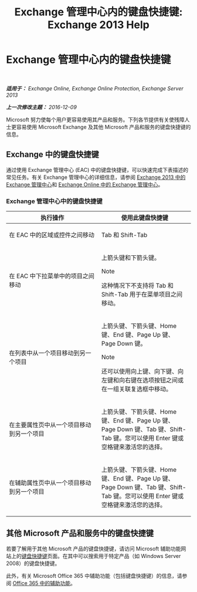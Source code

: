 ﻿---
title: 'Exchange 管理中心内的键盘快捷键: Exchange 2013 Help'
TOCTitle: Exchange 管理中心内的键盘快捷键
ms:assetid: 146b2b52-1ef8-4606-991a-4cf4da694970
ms:mtpsurl: https://technet.microsoft.com/zh-cn/library/JJ150484(v=EXCHG.150)
ms:contentKeyID: 50489948
ms.date: 01/11/2018
mtps_version: v=EXCHG.150
ms.translationtype: HT
---

# Exchange 管理中心内的键盘快捷键

 

_**适用于：** Exchange Online, Exchange Online Protection, Exchange Server 2013_

_**上一次修改主题：** 2016-12-09_

Microsoft 努力使每个用户更容易使用其产品和服务。下列各节提供有关使残障人士更容易使用 Microsoft Exchange 及其他 Microsoft 产品和服务的键盘快捷键的信息。

## Exchange 中的键盘快捷键

通过使用 Exchange 管理中心 (EAC) 中的键盘快捷键，可以快速完成下表描述的常见任务。有关 Exchange 管理中心的详细信息，请参阅 [Exchange 2013 中的 Exchange 管理中心](exchange-admin-center-in-exchange-2013-exchange-2013-help.md)和 [Exchange Online 中的 Exchange 管理中心](https://technet.microsoft.com/zh-cn/library/jj200743\(v=exchg.150\))。

### Exchange 管理中心中的键盘快捷键

<table>
<colgroup>
<col style="width: 50%" />
<col style="width: 50%" />
</colgroup>
<thead>
<tr class="header">
<th>执行操作</th>
<th>使用此键盘快捷键</th>
</tr>
</thead>
<tbody>
<tr class="odd">
<td><p>在 EAC 中的区域或控件之间移动</p></td>
<td><p>Tab 和 Shift-Tab</p></td>
</tr>
<tr class="even">
<td><p>在 EAC 中下拉菜单中的项目之间移动</p></td>
<td><p>上箭头键和下箭头键。</p>

> [!NOTE]
> 这种情况下不支持将 Tab 和 Shift-Tab 用于在菜单项目之间移动。

</td>
</tr>
<tr class="odd">
<td><p>在列表中从一个项目移动到另一个项目</p></td>
<td><p>上箭头键、下箭头键、Home 键、End 键、Page Up 键、Page Down 键。</p>

> [!NOTE]
> 还可以使用向上键、向下键、向左键和向右键在选项按钮之间或在一组关联复选框中移动。

</td>
</tr>
<tr class="even">
<td><p>在主要属性页中从一个项目移动到另一个项目</p></td>
<td><p>上箭头键、下箭头键、Home 键、End 键、Page Up 键、Page Down 键、Tab 键、Shift-Tab 键。您可以使用 Enter 键或空格键来激活您的选择。</p></td>
</tr>
<tr class="odd">
<td><p>在辅助属性页中从一个项目移动到另一个项目</p></td>
<td><p>上箭头键、下箭头键、Home 键、End 键、Page Up 键、Page Down 键、Tab 键、Shift-Tab 键。您可以使用 Enter 键或空格键来激活您的选择。</p></td>
</tr>
</tbody>
</table>


## 其他 Microsoft 产品和服务中的键盘快捷键

若要了解用于其他 Microsoft 产品的键盘快捷键，请访问 Microsoft 辅助功能网站上的[键盘快捷键](https://go.microsoft.com/fwlink/p/?linkid=248894)页面。在其中可以搜索用于特定产品（如 Windows Server 2008）的键盘快捷键。

此外，有关 Microsoft Office 365 中辅助功能（包括键盘快捷键）的信息，请参阅 [Office 365 中的辅助功能](https://officepreview.microsoft.com/search/redir/ha102817204.aspx)。

